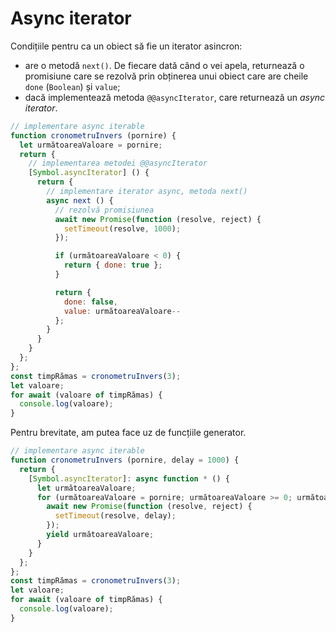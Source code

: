 # Async iterator

Condițiile pentru ca un obiect să fie un iterator asincron:

- are o metodă `next()`. De fiecare dată când o vei apela, returnează o promisiune care se rezolvă prin obținerea unui obiect care are cheile `done` (`Boolean`) și `value`;
- dacă implementează metoda `@@asyncIterator`, care returnează un *async iterator*.

```javascript
// implementare async iterable
function cronometruInvers (pornire) {
  let următoareaValoare = pornire;
  return {
    // implementarea metodei @@asyncIterator
    [Symbol.asyncIterator] () {
      return {
        // implementare iterator async, metoda next()
        async next () {
          // rezolvă promisiunea
          await new Promise(function (resolve, reject) {
            setTimeout(resolve, 1000);
          });

          if (următoareaValoare < 0) {
            return { done: true };
          }

          return {
            done: false,
            value: următoareaValoare--
          };
        }
      }
    }
  };
};
const timpRămas = cronometruInvers(3);
let valoare;
for await (valoare of timpRămas) {
  console.log(valoare);
}
```

Pentru brevitate, am putea face uz de funcțiile generator.

```javascript
// implementare async iterable
function cronometruInvers (pornire, delay = 1000) {
  return {
    [Symbol.asyncIterator]: async function * () {
      let următoareaValoare;
      for (următoareaValoare = pornire; următoareaValoare >= 0; următoareaValoare--) {
        await new Promise(function (resolve, reject) {
          setTimeout(resolve, delay);
        });
        yield următoareaValoare;
      }
    }
  };
};
const timpRămas = cronometruInvers(3);
let valoare;
for await (valoare of timpRămas) {
  console.log(valoare);
}
```
